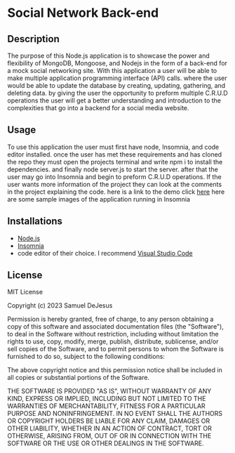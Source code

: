# Social Network Back-end

## Description
The purpose of this Node.js application is to showcase the power and flexibility of MongoDB, Mongoose, and Nodejs in the form of a back-end for a mock social networking site. With this application a user will be able to make multiple application programming interface (API) calls. where the user would be able to update the database by creating, updating, gathering, and deleting data. by giving the user the opportunity to preform multiple C.R.U.D operations the user will get a better understanding and introduction to the complexities that go into a backend for a social media website.

## Usage

 To use this application the user must first have node, Insomnia, and code editor installed. once the user has met these requirements and has cloned the repo they must open the projects terminal and write npm i to install the dependencies. and finally node server.js to start the server. after that the user may go into Insomnia and begin to preform C.R.U.D operations. If the user wants more information of the project they can look at the comments in the project explaining the code. here is a link to the demo click [here](https://drive.google.com/file/d/1KBNRHmjOck8Guk1THne5yq-zSS4JZOM7/view)
 here are some sample images of the application running in Insomnia

 ## Installations

 - [Node.js](https://nodejs.org/en)
 - [Insomnia](https://insomnia.rest/)
 - code editor of their choice. I recommend [Visual Studio Code](https://code.visualstudio.com/)

 ## License

 MIT License

Copyright (c) 2023 Samuel DeJesus

Permission is hereby granted, free of charge, to any person obtaining a copy
of this software and associated documentation files (the "Software"), to deal
in the Software without restriction, including without limitation the rights
to use, copy, modify, merge, publish, distribute, sublicense, and/or sell
copies of the Software, and to permit persons to whom the Software is
furnished to do so, subject to the following conditions:

The above copyright notice and this permission notice shall be included in all
copies or substantial portions of the Software.

THE SOFTWARE IS PROVIDED "AS IS", WITHOUT WARRANTY OF ANY KIND, EXPRESS OR
IMPLIED, INCLUDING BUT NOT LIMITED TO THE WARRANTIES OF MERCHANTABILITY,
FITNESS FOR A PARTICULAR PURPOSE AND NONINFRINGEMENT. IN NO EVENT SHALL THE
AUTHORS OR COPYRIGHT HOLDERS BE LIABLE FOR ANY CLAIM, DAMAGES OR OTHER
LIABILITY, WHETHER IN AN ACTION OF CONTRACT, TORT OR OTHERWISE, ARISING FROM,
OUT OF OR IN CONNECTION WITH THE SOFTWARE OR THE USE OR OTHER DEALINGS IN THE
SOFTWARE.